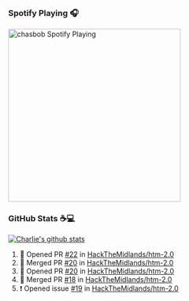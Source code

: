 ### Spotify Playing 🎧

[<img src="https://novatorem.chasbob.vercel.app/api/spotify" alt="chasbob Spotify Playing" width="350" />](https://open.spotify.com/user/charlie2026)

### GitHub Stats :coffee::computer:

[![Charlie's github stats](https://github-readme-stats-six-tau.vercel.app/api?username=chasbob)](https://github.com/anuraghazra/github-readme-stats)

<!--START_SECTION:activity-->
1. 💪 Opened PR [#22](https://github.com/HackTheMidlands/htm-2.0/pull/22) in [HackTheMidlands/htm-2.0](https://github.com/HackTheMidlands/htm-2.0)
2. 🎉 Merged PR [#20](https://github.com/HackTheMidlands/htm-2.0/pull/20) in [HackTheMidlands/htm-2.0](https://github.com/HackTheMidlands/htm-2.0)
3. 💪 Opened PR [#20](https://github.com/HackTheMidlands/htm-2.0/pull/20) in [HackTheMidlands/htm-2.0](https://github.com/HackTheMidlands/htm-2.0)
4. 🎉 Merged PR [#18](https://github.com/HackTheMidlands/htm-2.0/pull/18) in [HackTheMidlands/htm-2.0](https://github.com/HackTheMidlands/htm-2.0)
5. ❗️ Opened issue [#19](https://github.com/HackTheMidlands/htm-2.0/issues/19) in [HackTheMidlands/htm-2.0](https://github.com/HackTheMidlands/htm-2.0)
<!--END_SECTION:activity-->
